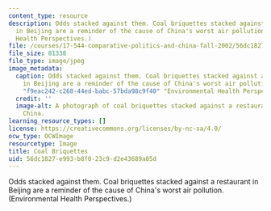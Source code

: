 ```yaml
---
content_type: resource
description: Odds stacked against them. Coal briquettes stacked against a restaurant
  in Beijing are a reminder of the cause of China's worst air pollution. (Environmental
  Health Perspectives.)
file: /courses/17-544-comparative-politics-and-china-fall-2002/56dc1827e993b8f023c9d2e43689a85d_17-544f02.jpg
file_size: 81338
file_type: image/jpeg
image_metadata:
  caption: Odds stacked against them. Coal briquettes stacked against a restaurant
    in Beijing are a reminder of the cause of China's worst air pollution. ({{% resource_link
    "f9eac242-c268-44ed-babc-57bda98c9f40" "Environmental Health Perspectives" %}}.)
  credit: ''
  image-alt: A photograph of coal briquettes stacked against a restaurant in Beijing,
    China.
learning_resource_types: []
license: https://creativecommons.org/licenses/by-nc-sa/4.0/
ocw_type: OCWImage
resourcetype: Image
title: Coal Briquettes
uid: 56dc1827-e993-b8f0-23c9-d2e43689a85d
---
```

Odds stacked against them. Coal briquettes stacked against a restaurant in Beijing are a reminder of the cause of China's worst air pollution. (Environmental Health Perspectives.)